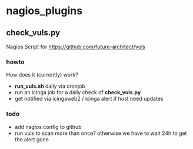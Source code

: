 # nagios_plugins

## check_vuls.py 

Nagios Script for https://github.com/future-architect/vuls

### howto
How does it (currently) work?
- **run_vuls.sh** daily via cronjob
- run an icinga job for a daily check of **check_vuls.py**
- get notified via icingaweb2 / icinga alert if host need updates

### todo
- add nagios config to github
- run vuls to scan more than once? otherwise we have to wait 24h to get the alert gone
